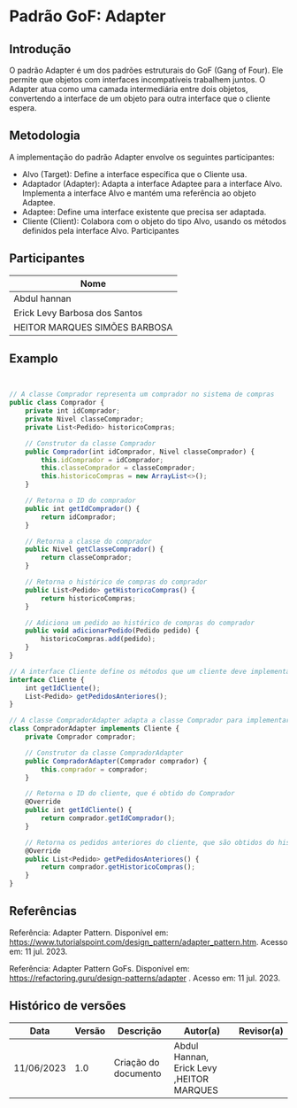 # Padrão GoF: Adapter

## Introdução
O padrão Adapter é um dos padrões estruturais do GoF (Gang of Four). Ele permite que objetos com interfaces incompatíveis trabalhem juntos. O Adapter atua como uma camada intermediária entre dois objetos, convertendo a interface de um objeto para outra interface que o cliente espera.

## Metodologia
A implementação do padrão Adapter envolve os seguintes participantes:

 - Alvo (Target): Define a interface específica que o Cliente usa.
 - Adaptador (Adapter): Adapta a interface Adaptee para a interface Alvo. Implementa a interface Alvo e mantém uma referência ao objeto Adaptee.
 - Adaptee: Define uma interface existente que precisa ser adaptada.
 - Cliente (Client): Colabora com o objeto do tipo Alvo, usando os métodos definidos pela interface Alvo.
Participantes

## Participantes
  |Nome|
  |--|
  |Abdul hannan|
  |Erick Levy Barbosa dos Santos|
  |HEITOR MARQUES SIMÕES BARBOSA|

## Examplo

``` ts


// A classe Comprador representa um comprador no sistema de compras
public class Comprador {
    private int idComprador;
    private Nivel classeComprador;
    private List<Pedido> historicoCompras;

    // Construtor da classe Comprador
    public Comprador(int idComprador, Nivel classeComprador) {
        this.idComprador = idComprador;
        this.classeComprador = classeComprador;
        this.historicoCompras = new ArrayList<>();
    }

    // Retorna o ID do comprador
    public int getIdComprador() {
        return idComprador;
    }

    // Retorna a classe do comprador
    public Nivel getClasseComprador() {
        return classeComprador;
    }

    // Retorna o histórico de compras do comprador
    public List<Pedido> getHistoricoCompras() {
        return historicoCompras;
    }

    // Adiciona um pedido ao histórico de compras do comprador
    public void adicionarPedido(Pedido pedido) {
        historicoCompras.add(pedido);
    }
}

// A interface Cliente define os métodos que um cliente deve implementar
interface Cliente {
    int getIdCliente();
    List<Pedido> getPedidosAnteriores();
}

// A classe CompradorAdapter adapta a classe Comprador para implementar a interface Cliente
class CompradorAdapter implements Cliente {
    private Comprador comprador;

    // Construtor da classe CompradorAdapter
    public CompradorAdapter(Comprador comprador) {
        this.comprador = comprador;
    }

    // Retorna o ID do cliente, que é obtido do Comprador
    @Override
    public int getIdCliente() {
        return comprador.getIdComprador();
    }

    // Retorna os pedidos anteriores do cliente, que são obtidos do histórico de compras do Comprador
    @Override
    public List<Pedido> getPedidosAnteriores() {
        return comprador.getHistoricoCompras();
    }
}
```

## Referências

Referência: Adapter Pattern. Disponível em: https://www.tutorialspoint.com/design_pattern/adapter_pattern.htm. Acesso em: 11 jul. 2023.

Referência: Adapter Pattern GoFs. Disponível em: https://refactoring.guru/design-patterns/adapter
. Acesso em: 11 jul. 2023.

## Histórico de versões

| Data       | Versão | Descrição            | Autor(a)                                                    | Revisor(a)                                       |
| ---------- | ------ | -------------------- | ----------------------------------------------------------- | ------------------------------------------------ |
| 11/06/2023 | 1.0    | Criação do documento |Abdul Hannan, Erick Levy ,HEITOR MARQUES  |  |